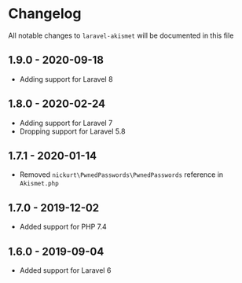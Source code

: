# Changelog

All notable changes to `laravel-akismet` will be documented in this file

## 1.9.0 - 2020-09-18

- Adding support for Laravel 8

## 1.8.0 - 2020-02-24

- Adding support for Laravel 7
- Dropping support for Laravel 5.8

## 1.7.1 - 2020-01-14

- Removed `nickurt\PwnedPasswords\PwnedPasswords` reference in `Akismet.php`

## 1.7.0 - 2019-12-02

- Added support for PHP 7.4

## 1.6.0 - 2019-09-04

- Added support for Laravel 6
